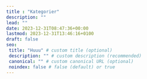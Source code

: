 ```yaml
---
title : "Kategorier"
description: ""
lead: ""
date: 2023-12-31T08:47:36+00:00
lastmod: 2023-12-31T13:46:16+0100
draft: false
seo:
 title: "Huuu" # custom title (optional)
 description: "" # custom description (recommended)
 canonical: "" # custom canonical URL (optional)
 noindex: false # false (default) or true
---
```

